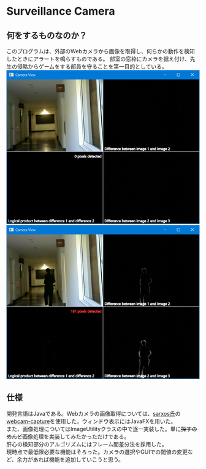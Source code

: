# Surveillance Camera
## 何をするものなのか？

このプログラムは、外部のWebカメラから画像を取得し、何らかの動作を検知したときにアラートを鳴らすものである。
部室の窓枠にカメラを据え付け、先生の侵略からゲームをする部員を守ることを第一目的としている。
![sample.png](https://raw.githubusercontent.com/KEN-RP/Surveillance-Camera/master/sample.png)
![sample2.png](https://raw.githubusercontent.com/KEN-RP/Surveillance-Camera/master/sample2.png)
## 仕様

開発言語はJavaである。Webカメラの画像取得については、[sarxos氏](https://github.com/sarxos)の[webcam-capture](https://github.com/sarxos/webcam-capture)を使用した。ウィンドウ表示にはJavaFXを用いた。  
また、画像処理についてはImageUtilityクラスの中で逐一実装した。単に~~探すのめんど~~画像処理を実装してみたかっただけである。  
肝心の検知部分のアルゴリズムにはフレーム間差分法を採用した。  
現時点で最低限必要な機能はそろった。カメラの選択やGUIでの閾値の変更など、余力があれば機能を追加していこうと思う。
